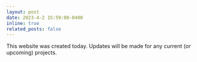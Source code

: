 ```yaml
---
layout: post
date: 2023-4-2 15:59:00-0400
inline: true
related_posts: false
---
```


This website was created today. Updates will be made for any current (or upcoming) projects.  
